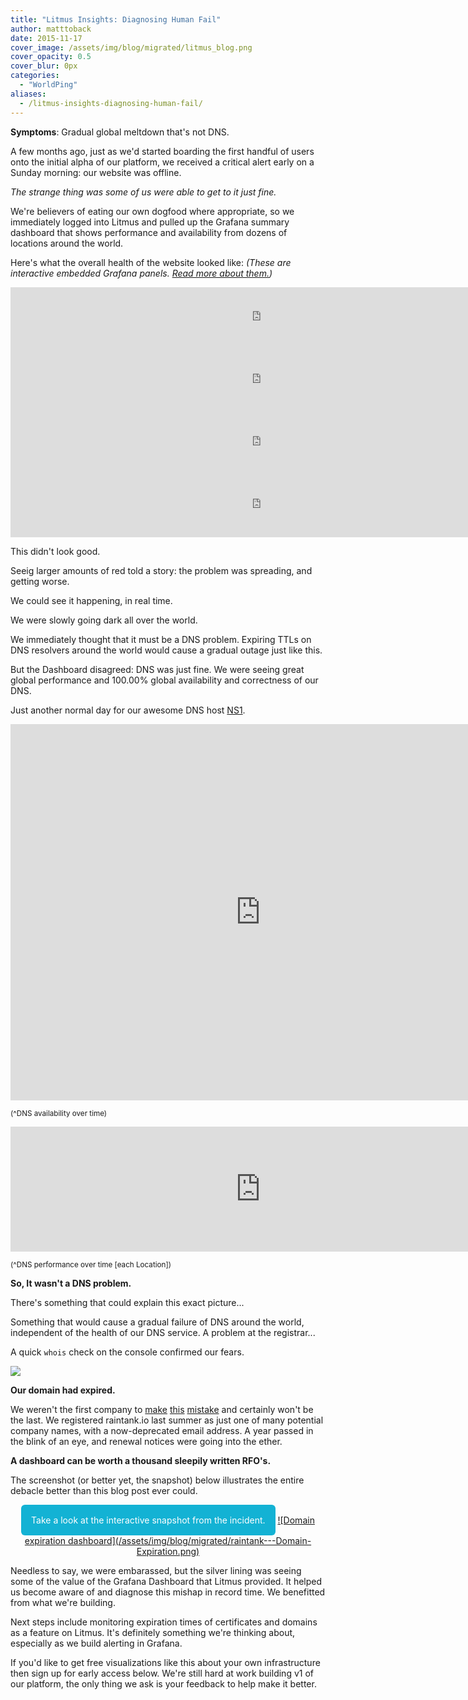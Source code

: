 ```yaml
---
title: "Litmus Insights: Diagnosing Human Fail"
author: matttoback
date: 2015-11-17
cover_image: /assets/img/blog/migrated/litmus_blog.png
cover_opacity: 0.5
cover_blur: 0px
categories:
  - "WorldPing"
aliases:
  - /litmus-insights-diagnosing-human-fail/
---
```


**Symptoms**: Gradual global meltdown that's not DNS.

A few months ago, just as we'd started boarding the first handful of users onto the initial alpha of our platform, we received a critical alert early on a Sunday morning: our website was offline.

*The strange thing was some of us were able to get to it just fine.*

We're believers of eating our own dogfood where appropriate, so we immediately logged into Litmus and pulled up the Grafana summary dashboard that shows performance and availability from dozens of locations around the world.

Here's what the overall health of the website looked like: *(These are interactive embedded Grafana panels. [Read more about them.](http://docs.grafana.org/v2.0/reference/sharing/))*

<iframe src="https://snapshot.raintank.io/dashboard-solo/snapshot/ffjFheAi0mW7BRN06IYIEZp73SlQ5HWl?panelId=6&fullscreen&from=1437902969126&to=1437914262273&var-endpoint=www_raintank_io&var-collector=All" width="800" height="100" frameborder="0"></iframe>

<iframe src="https://snapshot.raintank.io/dashboard-solo/snapshot/ffjFheAi0mW7BRN06IYIEZp73SlQ5HWl?panelId=5&fullscreen&from=1437902969126&to=1437914262273&var-endpoint=www_raintank_io&var-collector=All" width="800" height="100" frameborder="0"></iframe>

<iframe src="https://snapshot.raintank.io/dashboard-solo/snapshot/ffjFheAi0mW7BRN06IYIEZp73SlQ5HWl?panelId=7&fullscreen&from=1437902969126&to=1437914262273&var-endpoint=www_raintank_io&var-collector=All" width="800" height="100" frameborder="0"></iframe>

<iframe src="https://snapshot.raintank.io/dashboard-solo/snapshot/ffjFheAi0mW7BRN06IYIEZp73SlQ5HWl?panelId=8&fullscreen&from=1437902969126&to=1437914262273&var-endpoint=www_raintank_io&var-collector=All" width="800" height="100" frameborder="0"></iframe>

This didn't look good.

Seeig larger amounts of red told a story: the problem was spreading, and getting worse.

We could see it happening, in real time.

We were slowly going dark all over the world.

We immediately thought that it must be a DNS problem. Expiring TTLs on DNS resolvers around the world would cause a gradual outage just like this.

But the Dashboard disagreed: DNS was just fine. We were seeing great global performance and 100.00% global availability and correctness of our DNS.

Just another normal day for our awesome DNS host [NS1](http://ns1.com).

<center>
<iframe src="https://snapshot.raintank.io/dashboard-solo/snapshot/HM4QPak2elOnx1lMIVqYSa9Pb4ZNVyEm?panelId=2&fullscreen&from=1437907214000&to=1437943131000&var-endpoint=www_raintank_io&var-collector=All" width="800" height="602" frameborder="0"></iframe>
</center>

<small>(^DNS availability over time)</small>

<center>
<iframe src="https://snapshot.raintank.io/dashboard-solo/snapshot/HM4QPak2elOnx1lMIVqYSa9Pb4ZNVyEm?panelId=6&fullscreen&from=1437907214000&to=1437943131000&var-endpoint=www_raintank_io&var-collector=All" width="800" height="200" frameborder="0"></iframe>
</center>

<small>(^DNS performance over time [each Location])</small>

**So, It wasn't a DNS problem.**

There's something that could explain this exact picture...

Something that would cause a gradual failure of DNS around the world, independent of the health of our DNS service. A problem at the registrar...

A quick `whois` check on the console confirmed our fears.

![](/assets/img/blog/migrated/palmcard.jpg)


**Our domain had expired.**

We weren't the first company to [make](http://www.theregister.co.uk/2003/11/06/microsoft_forgets_to_renew_hotmail/) [this](http://www.cnbc.com/id/40091955) [mistake](http://www.dailyblogtips.com/foursquare-raises-10-million-in-funding-forgets-to-renew-domain-name/) and certainly won't be the last. We registered raintank.io last summer as just one of many potential company names, with a now-deprecated email address. A year passed in the blink of an eye, and renewal notices were going into the ether.

**A dashboard can be worth a thousand sleepily written RFO's.**

The screenshot (or better yet, the snapshot) below illustrates the entire debacle better than this blog post ever could.


<center>
<div style="display:inline-block; border-radius:6px; background-color:#13b2d4; padding: 16px;"><a href="https://app.raintank.io/dashboard/snapshot/AEiNkio7vPufq0W3eUbxOdnxOBIe8z1p" style="text-decoration:none; color:#fff;">Take a look at the interactive snapshot from the incident.</a></div>

<a href="https://snapshot.raintank.io/dashboard/snapshot/HM4QPak2elOnx1lMIVqYSa9Pb4ZNVyEm">
![Domain expiration dashboard](/assets/img/blog/migrated/raintank---Domain-Expiration.png)</a>
</center>

Needless to say, we were embarassed, but the silver lining was seeing some of the value of the Grafana Dashboard that Litmus provided. It helped us become aware of and diagnose this mishap in record time. We benefitted from what we're building.

Next steps include monitoring expiration times of certificates and domains as a feature on Litmus. It's definitely something we're thinking about, especially as we build alerting in Grafana.

If you'd like to get free visualizations like this about your own infrastructure then sign up for early access below. We're still hard at work building v1 of our platform, the only thing we ask is your feedback to help make it better.

